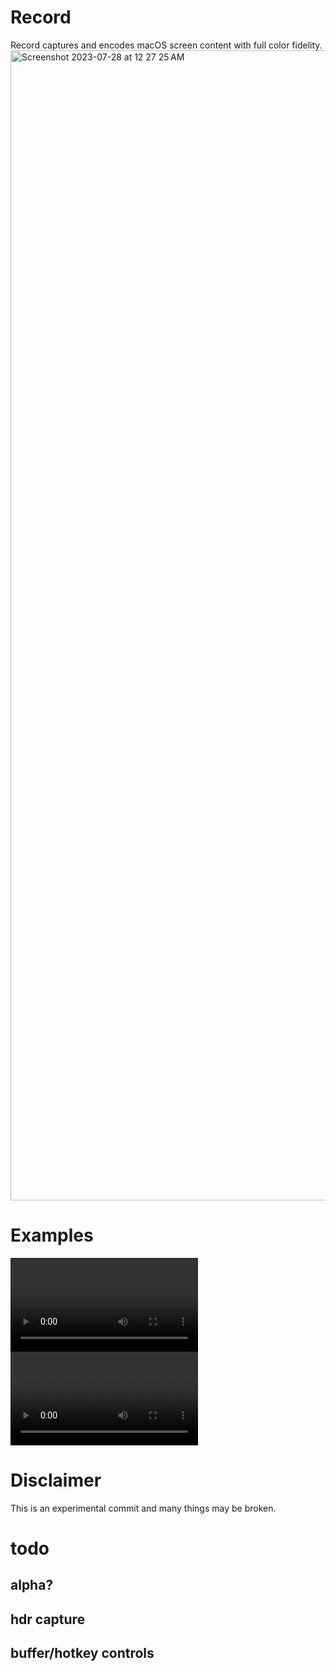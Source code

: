 # Record
Record captures and encodes macOS screen content with full color fidelity.<img width="1840" alt="Screenshot 2023-07-28 at 12 27 25 AM" src="https://github.com/jcm93/Record/assets/6864788/d7ede363-80dc-46b6-bd2a-51799e20a318">
# Examples
<video src="https://github.com/jcm93/Record/assets/6864788/e64d21a9-abe6-4a09-890e-0193c772f5c3" controls="controls" style="max-width: 730px;">
</video>
<video src="https://github.com/jcm93/Record/assets/6864788/53d590c5-e4da-45e7-adf2-8b54d585175b" controls="controls" style="max-width: 730px;"></video>

# Disclaimer


This is an experimental commit and many things may be broken.
# todo
## alpha?
## hdr capture
## buffer/hotkey controls

